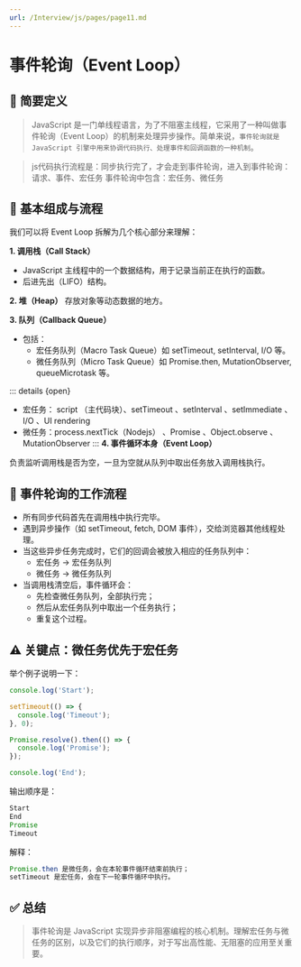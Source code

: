 ```yaml
---
url: /Interview/js/pages/page11.md
---
```

# 事件轮询（Event Loop）

## 🧠 简要定义

> JavaScript 是一门单线程语言，为了不阻塞主线程，它采用了一种叫做事件轮询（Event Loop）的机制来处理异步操作。简单来说，`事件轮询就是 JavaScript 引擎中用来协调代码执行、处理事件和回调函数的一种机制`。

> js代码执行流程是：同步执行完了，才会走到事件轮询，进入到事件轮询：请求、事件、宏任务
> 事件轮询中包含：宏任务、微任务

## 🧱 基本组成与流程

我们可以将 Event Loop 拆解为几个核心部分来理解：

**1. 调用栈（Call Stack）**

* JavaScript 主线程中的一个数据结构，用于记录当前正在执行的函数。
* 后进先出（LIFO）结构。

**2. 堆（Heap）**
存放对象等动态数据的地方。

**3. 队列（Callback Queue）**

* 包括：
  * 宏任务队列（Macro Task Queue）如 setTimeout, setInterval, I/O 等。
  * 微任务队列（Micro Task Queue）如 Promise.then, MutationObserver, queueMicrotask 等。

::: details {open}

* 宏任务： script （主代码块）、setTimeout 、setInterval 、setImmediate 、I/O 、UI rendering
* 微任务：process.nextTick（Nodejs） 、Promise 、Object.observe 、MutationObserver
  :::
  **4. 事件循环本身（Event Loop）**

负责监听调用栈是否为空，一旦为空就从队列中取出任务放入调用栈执行。

## 🔁 事件轮询的工作流程

* 所有同步代码首先在调用栈中执行完毕。
* 遇到异步操作（如 setTimeout, fetch, DOM 事件），交给浏览器其他线程处理。
* 当这些异步任务完成时，它们的回调会被放入相应的任务队列中：
  * 宏任务 → 宏任务队列
  * 微任务 → 微任务队列
* 当调用栈清空后，事件循环会：
  * 先检查微任务队列，全部执行完；
  * 然后从宏任务队列中取出一个任务执行；
  * 重复这个过程。

## ⚠️ 关键点：微任务优先于宏任务

举个例子说明一下：

```js
console.log('Start');

setTimeout(() => {
  console.log('Timeout');
}, 0);

Promise.resolve().then(() => {
  console.log('Promise');
});

console.log('End');
```

输出顺序是：

```js
Start
End
Promise
Timeout
```

解释：

```js
Promise.then 是微任务，会在本轮事件循环结束前执行；
setTimeout 是宏任务，会在下一轮事件循环中执行。

```

## ✅ 总结

> 事件轮询是 JavaScript 实现异步非阻塞编程的核心机制。理解宏任务与微任务的区别，以及它们的执行顺序，对于写出高性能、无阻塞的应用至关重要。
